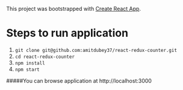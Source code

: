 This project was bootstrapped with [Create React App](https://github.com/facebookincubator/create-react-app).

# Steps to run application 

1. `git clone git@github.com:amitdubey37/react-redux-counter.git`
2. `cd react-redux-counter`
3. `npm install`
4. `npm start`

#####You can browse application at http://localhost:3000

